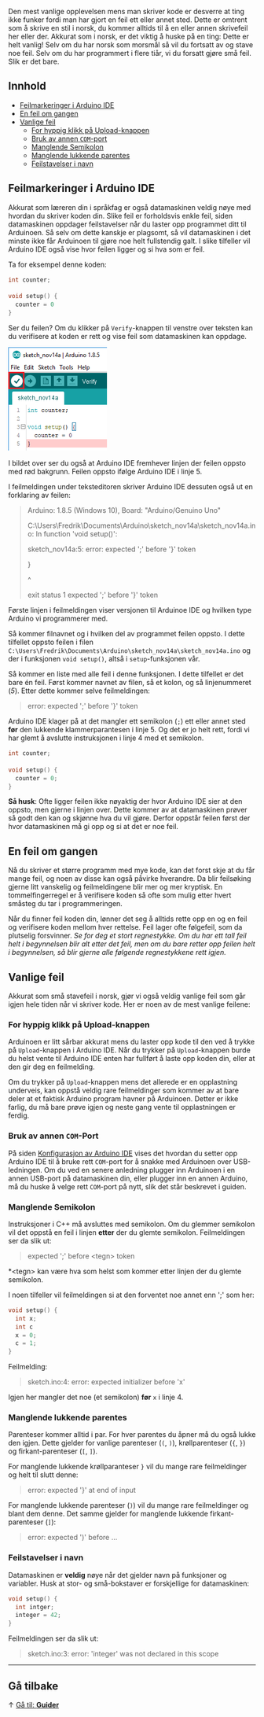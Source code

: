 Den mest vanlige opplevelsen mens man skriver kode er desverre at ting ikke
funker fordi man har gjort en feil ett eller annet sted. Dette er omtrent som
å skrive en stil i norsk, du kommer alltids til å en eller annen skrivefeil her
eller der.  Akkurat som i norsk, er det viktig å huske på en ting: Dette er
helt vanlig! Selv om du har norsk som morsmål så vil du fortsatt av og stave noe
feil. Selv om du har programmert i flere tiår, vi du forsatt gjøre små feil.
Slik er det bare.

## Innhold

* [Feilmarkeringer i Arduino IDE](#feilmarkeringer-i-arduino-ide)
* [En feil om gangen](#en-feil-om-gangen)
* [Vanlige feil](#vanlige-feil)
  * [For hyppig klikk på Upload-knappen](#for-hyppig-klikk-på-upload-knappen)
  * [Bruk av annen `COM`-port](#bruk-av-annen-com-port)
  * [Manglende Semikolon](#manglende-semikolon)
  * [Manglende lukkende parentes](#manglende-lukkende-parentes)
  * [Feilstavelser i navn](#feilstavelser-i-navn)

## Feilmarkeringer i Arduino IDE

Akkurat som læreren din i språkfag er også datamaskinen veldig nøye med
hvordan du skriver koden din. Slike feil er forholdsvis enkle feil, siden
datamaskinen oppdager feilstavelser når du laster opp programmet ditt til
Arduinoen. Så selv om dette kanskje er plagsomt, så vil datamaskinen i det
minste ikke får Arduinoen til gjøre noe helt fullstendig galt. I slike tilfeller
vil Arduino IDE også vise hvor feilen ligger og si hva som er feil.

Ta for eksempel denne koden:

``` cpp
int counter;

void setup() {
  counter = 0
}
```

Ser du feilen? Om du klikker på `Verify`-knappen til venstre over teksten kan
du verifisere at koden er rett og vise feil som datamaskinen kan oppdage.

![Verifiser kode][missing-semicolon]

I bildet over ser du også at Arduino IDE fremhever linjen der feilen oppsto med
rød bakgrunn. Feilen oppsto ifølge Arduino IDE i linje 5.

I feilmeldingen under teksteditoren skriver Arduino IDE dessuten også ut en
forklaring av feilen:

> Arduino: 1.8.5 (Windows 10), Board: "Arduino/Genuino Uno"
> 
> C:\Users\Fredrik\Documents\Arduino\sketch_nov14a\sketch_nov14a.ino: In
> function 'void setup()':
> 
> sketch_nov14a:5: error: expected ';' before '}' token
> 
>  }
> 
>  ^
> 
> exit status 1
> expected ';' before '}' token

Første linjen i feilmeldingen viser versjonen til Arduinoe IDE og hvilken type
Arduino vi programmerer med.

Så kommer filnavnet og i hvilken del av programmet feilen oppsto. I dette
tilfellet oppsto feilen i filen `C:\Users\Fredrik\Documents\Arduino\sketch_nov14a\sketch_nov14a.ino`
og der i funksjonen `void setup()`, altså i `setup`-funksjonen vår.

Så kommer en liste med alle feil i denne funksjonen. I dette tilfellet er det
bare én feil. Først kommer navnet av filen, så et kolon, og så linjenummeret
(*5*). Etter dette kommer selve feilmeldingen:

> error: expected ';' before '}' token

Arduino IDE klager på at det mangler ett semikolon (`;`) ett eller annet sted
**før** den lukkende klammerparantesen i linje 5. Og det er jo helt rett, fordi
vi har glemt å avslutte instruksjonen i linje 4 med et semikolon.

``` cpp
int counter;

void setup() {
  counter = 0;
}
```

**Så husk**: Ofte ligger feilen ikke nøyaktig der hvor Arduino IDE sier at den
oppsto, men gjerne i linjen over. Dette kommer av at datamaskinen prøver så godt
den kan og skjønne hva du vil gjøre. Derfor oppstår feilen først der hvor
datamaskinen må gi opp og si at det er noe feil.

## En feil om gangen

Nå du skriver et større programm med mye kode, kan det forst skje at du får
mange feil, og noen av disse kan også påvirke hverandre. Da blir feilsøking
gjerne litt vanskelig og feilmeldingene blir mer og mer kryptisk. En
tommelfingerregel er å verifisere koden så ofte som mulig etter hvert småsteg du
tar i programmeringen.

Når du finner feil koden din, lønner det seg å alltids rette opp en og en feil
og verifisere koden mellom hver rettelse. Feil lager ofte følgefeil, som da
plutselig forsvinner. *Se for deg et stort regnestykke. Om du har ett tall feil
helt i begynnelsen blir alt etter det feil, men om du bare retter opp feilen
helt i begynnelsen, så blir gjerne alle følgende regnestykkene rett igjen.*

## Vanlige feil

Akkurat som små stavefeil i norsk, gjør vi også veldig vanlige feil som går
igjen hele tiden når vi skriver kode. Her er noen av de mest vanlige feilene:

### For hyppig klikk på Upload-knappen

Arduinoen er litt sårbar akkurat mens du laster opp kode til den ved å trykke på
`Upload`-knappen i Arduino IDE. Når du trykker på `Upload`-knappen burde du
helst vente til Arduino IDE enten har fullført å laste opp koden din, eller at
den gir deg en feilmelding.

Om du trykker på `Upload`-knappen mens det allerede er en opplastning underveis,
kan oppstå veldig rare feilmeldinger som kommer av at bare deler at et faktisk
Arduino program havner på Arduinoen. Detter er ikke farlig, du må bare prøve
igjen og neste gang vente til opplastningen er ferdig.

### Bruk av annen `COM`-Port

På siden [Konfigurasjon av Arduino IDE][config-ide] vises det hvordan du setter
opp Arduino IDE til å bruke rett `COM`-port for å snakke med Arduinoen over
USB-ledningen. Om du ved en senere anledning plugger inn Arduinoen i en annen
USB-port på datamaskinen din, eller plugger inn en annen Arduino, må du huske
å velge rett `COM`-port på nytt, slik det står beskrevet i guiden.

### Manglende Semikolon

Instruksjoner i C++ må avsluttes med semikolon. Om du glemmer semikolon vil det
oppstå en feil i linjen **etter** der du glemte semikolon. Feilmeldingen ser da
slik ut:

> expected ';' before &lt;tegn&gt; token

*&lt;tegn&gt; kan være hva som helst som kommer etter linjen der du glemte
semikolon.

I noen tilfeller vil feilmeldingen si at den forventet noe annet enn ';' som
her:

``` cpp
void setup() {
  int x;
  int c
  x = 0;
  c = 1;
}
```

Feilmelding:

> sketch.ino:4: error: expected initializer before 'x'

Igjen her mangler det noe (et semikolon) **før** `x` i linje 4.

### Manglende lukkende parentes

Parenteser kommer alltid i par. For hver parentes du åpner må du også lukke den
igjen. Dette gjelder for vanlige parenteser (`(`, `)`), krøllparenteser (`{`, `}`)
og firkant-parenteser (`[`, `]`).

For manglende lukkende krøllparanteser `}` vil du mange rare feilmeldinger og
helt til slutt denne:

> error: expected '}' at end of input

For manglende lukkende parenteser (`)`) vil du mange rare feilmeldinger og blant
dem denne. Det samme gjelder for manglende lukkende firkant-parenteser (`]`):

> error: expected ')' before ...

### Feilstavelser i navn

Datamaskinen er **veldig** nøye når det gjelder navn på funksjoner og variabler.
Husk at stor- og små-bokstaver er forskjellige for datamaskinen:

``` cpp
void setup() {
  int intger;
  integer = 42;
}
```

Feilmeldingen ser da slik ut:

> sketch.ino:3: error: 'integer' was not declared in this scope

-----

## Gå tilbake

&uarr; [Gå til: **Guider**][guides]

[guides]: airbit-Guider
[config-ide]: Konfigurasjon-av-Arduino-IDE

[missing-semicolon]: Arduino-IDE-Missing-Semicolon.png
